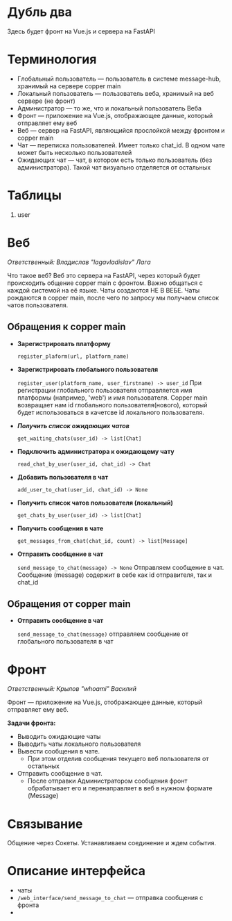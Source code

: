 # Дубль два
Здесь будет фронт на Vue.js и сервера на FastAPI
# Терминология
- Глобальный пользователь — пользователь в системе message-hub, хранимый на сервере copper main
- Локальный пользователь — пользователь веба, хранимый на веб сервере (не фронт)
- Администратор — то же, что и локальный пользователь Веба
- Фронт — приложение на Vue.js, отображающее данные, который отправляет ему веб
- Веб — сервер на FastAPI, являющийся прослойкой между фронтом и copper main
- Чат — переписка пользователей. Имеет только chat_id. В одном чате может быть несколько пользователей
- Ожидающих чат — чат, в котором есть только пользователь (без администратора). Такой чат визуально отделяется от остальных
# Таблицы
1. user
# Веб
_Ответственный: Владислав "lagavladislav" Лага_

Что такое веб? Веб это сервера на FastAPI, через который будет происходить общение copper main с фронтом. Важно общаться с каждой системой на её языке.
Чаты создаются НЕ В ВЕБЕ. Чаты рождаются в copper main, после чего по запросу мы получаем список чатов пользователя.

## Обращения к copper main
- **Зарегистрировать платформу**
    
    `register_plaform(url, platform_name)`
- **Зарегистрировать глобального пользователя**

    `register_user(platform_name, user_firstname) -> user_id` 
    При регистрации глобального пользователя отправляется имя платформы (например, 'web') и имя пользователя.
    Copper main возвращает нам id глобального пользователя(нового), который будет использоваться в качетсве id локального пользователя.
- ***Получить список ожидающих чатов***

    `get_waiting_chats(user_id) -> list[Chat]`
- **Подключить администратора к ожидающему чату**

    `read_chat_by_user(user_id, chat_id) -> Chat`
- **Добавить пользователя в чат**

    `add_user_to_chat(user_id, chat_id) -> None`
- **Получить список чатов пользователя (локальный)**

    `get_chats_by_user(user_id) -> list[Chat]`
- **Получить сообщения в чате**

    `get_messages_from_chat(chat_id, count) -> list[Message]`
- **Отправить сообщение в чат**

    `send_message_to_chat(message) -> None` Отправляем сообщение в чат. Сообщение (message) содержит в себе как id отправителя, так и chat_id
## Обращения от copper main
* **Отправить сообщение в чат**

  `send_message_to_chat(message)` отправляем сообщение от глобального пользователя в чат
# Фронт
_Ответственный: Крылов "whoami" Василий_

Фронт — приложение на Vue.js, отображающее данные, который отправляет ему веб.

**Задачи фронта:**
* Выводить ожидающие чаты
* Выводить чаты локального пользователя
* Вывести сообщения в чате.
  * При этом отделив сообщения текущего веб пользователя от остальных
* Отправить сообщение в чат. 
  * После отправки Администратором сообщения фронт обрабатывает его и перенаправляет в веб в нужном формате (Message)
# Связывание
Общение через Сокеты. Устанавливаем соединение и ждем события.
# Описание интерфейса
* чаты
* `/web_interface/send_message_to_chat` — отправка сообщения с фронта
* 